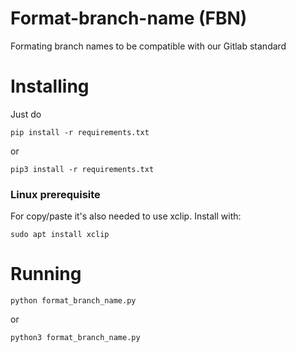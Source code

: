 # Format-branch-name (FBN)
Formating branch names to be compatible with our Gitlab standard

# Installing
Just do
```
pip install -r requirements.txt
```
or
```
pip3 install -r requirements.txt
```


### Linux prerequisite
For copy/paste it's also needed to use xclip. Install with:
```
sudo apt install xclip
```

# Running
```
python format_branch_name.py
```
or
```
python3 format_branch_name.py
```